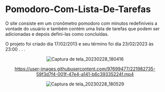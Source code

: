 # Pomodoro-Com-Lista-De-Tarefas
O site consiste em um cronômetro pomodoro com minutos redefiníveis a vontade do usuário e também contém uma lista de tarefas que podem ser adicionadas e depois defini-las como concluídas.

O projeto foi criado dia 17/02/2013 e seu término foi dia 23/02/2023 às 23:00
.
.
.

<div align="center">
  
![Captura de tela_20230228_180416](https://user-images.githubusercontent.com/97699477/221981264-2c6c1f37-ed8c-4c72-bb9c-c26797169491.png)

https://user-images.githubusercontent.com/97699477/221982735-59f3d7f4-001f-47e4-a141-b6c39335224f.mp4

![Captura de tela_20230228_180529](https://user-images.githubusercontent.com/97699477/221981275-f0c0a9ec-2b78-4595-ad6d-7861d8ae4154.png)
  
</div>
